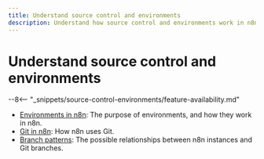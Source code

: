 ```yaml
---
title: Understand source control and environments
description: Understand how source control and environments work in n8n.
---
```


# Understand source control and environments

--8<-- "_snippets/source-control-environments/feature-availability.md"

* [Environments in n8n](/source-control-environments/understand/environments/): The purpose of environments, and how they work in n8n.
* [Git in n8n](/source-control-environments/understand/git/): How n8n uses Git. 
* [Branch patterns](/source-control-environments/understand/patterns/): The possible relationships between n8n instances and Git branches.
